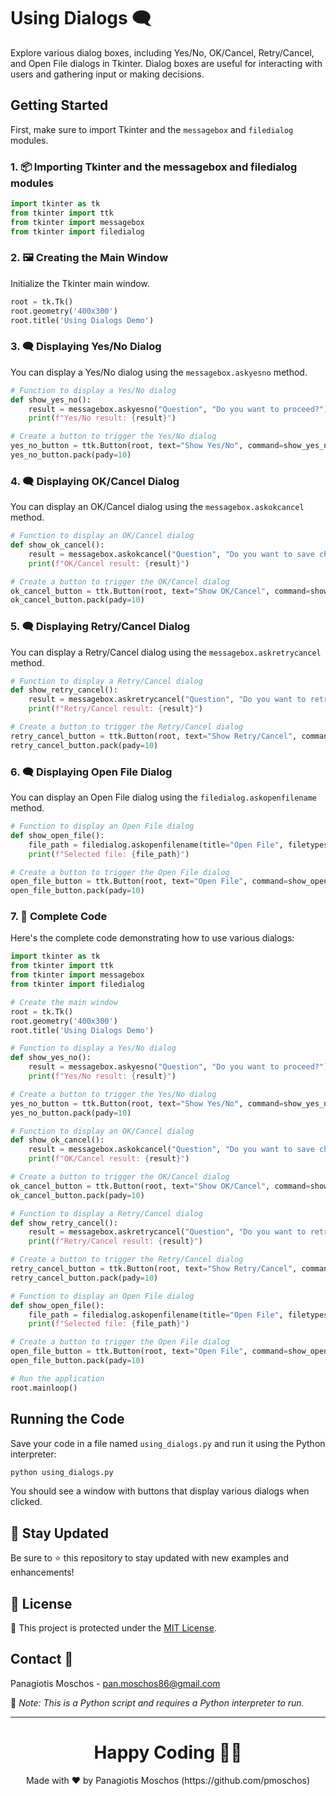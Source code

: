 # Using Dialogs 🗨️

Explore various dialog boxes, including Yes/No, OK/Cancel, Retry/Cancel, and Open File dialogs in Tkinter. Dialog boxes are useful for interacting with users and gathering input or making decisions.

## Getting Started

First, make sure to import Tkinter and the `messagebox` and `filedialog` modules.

### 1. 📦 **Importing Tkinter and the messagebox and filedialog modules**

```python
import tkinter as tk
from tkinter import ttk
from tkinter import messagebox
from tkinter import filedialog
```

### 2. 🖼️ **Creating the Main Window**

Initialize the Tkinter main window.

```python
root = tk.Tk()
root.geometry('400x300')
root.title('Using Dialogs Demo')
```

### 3. 🗨️ **Displaying Yes/No Dialog**

You can display a Yes/No dialog using the `messagebox.askyesno` method.

```python
# Function to display a Yes/No dialog
def show_yes_no():
    result = messagebox.askyesno("Question", "Do you want to proceed?")
    print(f"Yes/No result: {result}")

# Create a button to trigger the Yes/No dialog
yes_no_button = ttk.Button(root, text="Show Yes/No", command=show_yes_no)
yes_no_button.pack(pady=10)
```

### 4. 🗨️ **Displaying OK/Cancel Dialog**

You can display an OK/Cancel dialog using the `messagebox.askokcancel` method.

```python
# Function to display an OK/Cancel dialog
def show_ok_cancel():
    result = messagebox.askokcancel("Question", "Do you want to save changes?")
    print(f"OK/Cancel result: {result}")

# Create a button to trigger the OK/Cancel dialog
ok_cancel_button = ttk.Button(root, text="Show OK/Cancel", command=show_ok_cancel)
ok_cancel_button.pack(pady=10)
```

### 5. 🗨️ **Displaying Retry/Cancel Dialog**

You can display a Retry/Cancel dialog using the `messagebox.askretrycancel` method.

```python
# Function to display a Retry/Cancel dialog
def show_retry_cancel():
    result = messagebox.askretrycancel("Question", "Do you want to retry the operation?")
    print(f"Retry/Cancel result: {result}")

# Create a button to trigger the Retry/Cancel dialog
retry_cancel_button = ttk.Button(root, text="Show Retry/Cancel", command=show_retry_cancel)
retry_cancel_button.pack(pady=10)
```

### 6. 🗨️ **Displaying Open File Dialog**

You can display an Open File dialog using the `filedialog.askopenfilename` method.

```python
# Function to display an Open File dialog
def show_open_file():
    file_path = filedialog.askopenfilename(title="Open File", filetypes=(("Text files", "*.txt"), ("All files", "*.*")))
    print(f"Selected file: {file_path}")

# Create a button to trigger the Open File dialog
open_file_button = ttk.Button(root, text="Open File", command=show_open_file)
open_file_button.pack(pady=10)
```

### 7. 📑 **Complete Code**

Here's the complete code demonstrating how to use various dialogs:

```python
import tkinter as tk
from tkinter import ttk
from tkinter import messagebox
from tkinter import filedialog

# Create the main window
root = tk.Tk()
root.geometry('400x300')
root.title('Using Dialogs Demo')

# Function to display a Yes/No dialog
def show_yes_no():
    result = messagebox.askyesno("Question", "Do you want to proceed?")
    print(f"Yes/No result: {result}")

# Create a button to trigger the Yes/No dialog
yes_no_button = ttk.Button(root, text="Show Yes/No", command=show_yes_no)
yes_no_button.pack(pady=10)

# Function to display an OK/Cancel dialog
def show_ok_cancel():
    result = messagebox.askokcancel("Question", "Do you want to save changes?")
    print(f"OK/Cancel result: {result}")

# Create a button to trigger the OK/Cancel dialog
ok_cancel_button = ttk.Button(root, text="Show OK/Cancel", command=show_ok_cancel)
ok_cancel_button.pack(pady=10)

# Function to display a Retry/Cancel dialog
def show_retry_cancel():
    result = messagebox.askretrycancel("Question", "Do you want to retry the operation?")
    print(f"Retry/Cancel result: {result}")

# Create a button to trigger the Retry/Cancel dialog
retry_cancel_button = ttk.Button(root, text="Show Retry/Cancel", command=show_retry_cancel)
retry_cancel_button.pack(pady=10)

# Function to display an Open File dialog
def show_open_file():
    file_path = filedialog.askopenfilename(title="Open File", filetypes=(("Text files", "*.txt"), ("All files", "*.*")))
    print(f"Selected file: {file_path}")

# Create a button to trigger the Open File dialog
open_file_button = ttk.Button(root, text="Open File", command=show_open_file)
open_file_button.pack(pady=10)

# Run the application
root.mainloop()
```

## Running the Code

Save your code in a file named `using_dialogs.py` and run it using the Python interpreter:

```sh
python using_dialogs.py
```

You should see a window with buttons that display various dialogs when clicked.

## 📢 Stay Updated

Be sure to ⭐ this repository to stay updated with new examples and enhancements!

## 📄 License

🔐 This project is protected under the [MIT License](https://mit-license.org/).

## Contact 📧

Panagiotis Moschos - pan.moschos86@gmail.com

🔗 *Note: This is a Python script and requires a Python interpreter to run.*

---

<h1 align=center>Happy Coding 👨‍💻 </h1>

<p align="center">
  Made with ❤️ by Panagiotis Moschos (https://github.com/pmoschos)
</p>

